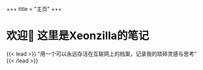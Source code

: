 +++
title = "主页"
+++
# 欢迎👋 这里是Xeonzilla的笔记
{{< lead >}}
”用一个可以永远存活在互联网上的档案，记录我的琐碎灵感与思考“
{{< /lead >}}
